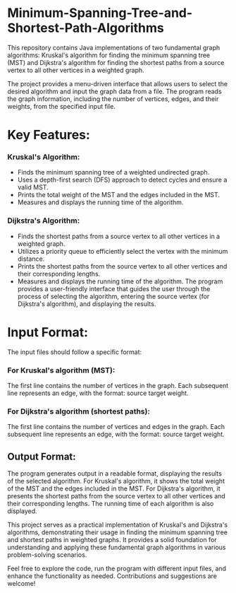 # Minimum-Spanning-Tree-and-Shortest-Path-Algorithms
This repository contains Java implementations of two fundamental graph algorithms: Kruskal's algorithm for finding the minimum spanning tree (MST) and Dijkstra's algorithm for finding the shortest paths from a source vertex to all other vertices in a weighted graph.

The project provides a menu-driven interface that allows users to select the desired algorithm and input the graph data from a file. The program reads the graph information, including the number of vertices, edges, and their weights, from the specified input file.

# Key Features:

### Kruskal's Algorithm:

* Finds the minimum spanning tree of a weighted undirected graph.
* Uses a depth-first search (DFS) approach to detect cycles and ensure a valid MST.
* Prints the total weight of the MST and the edges included in the MST.
* Measures and displays the running time of the algorithm.

### Dijkstra's Algorithm:

* Finds the shortest paths from a source vertex to all other vertices in a weighted graph.
* Utilizes a priority queue to efficiently select the vertex with the minimum distance.
* Prints the shortest paths from the source vertex to all other vertices and their corresponding lengths.
* Measures and displays the running time of the algorithm.
The program provides a user-friendly interface that guides the user through the process of selecting the algorithm, entering the source vertex (for Dijkstra's algorithm), and displaying the results.

# Input Format:
The input files should follow a specific format:

### For Kruskal's algorithm (MST):

The first line contains the number of vertices in the graph.
Each subsequent line represents an edge, with the format: source target weight.

### For Dijkstra's algorithm (shortest paths):

The first line contains the number of vertices and edges in the graph.
Each subsequent line represents an edge, with the format: source target weight.

## Output Format:
The program generates output in a readable format, displaying the results of the selected algorithm. For Kruskal's algorithm, it shows the total weight of the MST and the edges included in the MST. For Dijkstra's algorithm, it presents the shortest paths from the source vertex to all other vertices and their corresponding lengths. The running time of each algorithm is also displayed.

This project serves as a practical implementation of Kruskal's and Dijkstra's algorithms, demonstrating their usage in finding the minimum spanning tree and shortest paths in weighted graphs. It provides a solid foundation for understanding and applying these fundamental graph algorithms in various problem-solving scenarios.

Feel free to explore the code, run the program with different input files, and enhance the functionality as needed. Contributions and suggestions are welcome!
